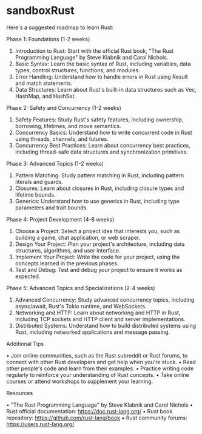 # sandboxRust

Here's a suggested roadmap to learn Rust:

Phase 1: Foundations (1-2 weeks)

1. Introduction to Rust: Start with the official Rust book, "The Rust Programming Language" by Steve Klabnik and Carol Nichols.
2. Basic Syntax: Learn the basic syntax of Rust, including variables, data types, control structures, functions, and modules.
3. Error Handling: Understand how to handle errors in Rust using Result and match statements.
4. Data Structures: Learn about Rust's built-in data structures such as Vec, HashMap, and HashSet.

Phase 2: Safety and Concurrency (1-2 weeks)

1. Safety Features: Study Rust's safety features, including ownership, borrowing, lifetimes, and move semantics.
2. Concurrency Basics: Understand how to write concurrent code in Rust using threads, channels, and futures.
3. Concurrency Best Practices: Learn about concurrency best practices, including thread-safe data structures and synchronization primitives.

Phase 3: Advanced Topics (1-2 weeks)

1. Pattern Matching: Study pattern matching in Rust, including pattern literals and guards.
2. Closures: Learn about closures in Rust, including closure types and lifetime bounds.
3. Generics: Understand how to use generics in Rust, including type parameters and trait bounds.

Phase 4: Project Development (4-8 weeks)

1. Choose a Project: Select a project idea that interests you, such as building a game, chat application, or web scraper.
2. Design Your Project: Plan your project's architecture, including data structures, algorithms, and user interface.
3. Implement Your Project: Write the code for your project, using the concepts learned in the previous phases.
4. Test and Debug: Test and debug your project to ensure it works as expected.

Phase 5: Advanced Topics and Specializations (2-4 weeks)

1. Advanced Concurrency: Study advanced concurrency topics, including async/await, Rust's Tokio runtime, and WebSockets.
2. Networking and HTTP: Learn about networking and HTTP in Rust, including TCP sockets and HTTP client and server implementations.
3. Distributed Systems: Understand how to build distributed systems using Rust, including networked applications and message passing.

Additional Tips

• Join online communities, such as the Rust subreddit or Rust forums, to connect with other Rust developers and get help when you're stuck.
• Read other people's code and learn from their examples.
• Practice writing code regularly to reinforce your understanding of Rust concepts.
• Take online courses or attend workshops to supplement your learning.

Resources

• "The Rust Programming Language" by Steve Klabnik and Carol Nichols
• Rust official documentation: <https://doc.rust-lang.org/>
• Rust book repository: <https://github.com/rust-lang/book>
• Rust community forums: <https://users.rust-lang.org/>
